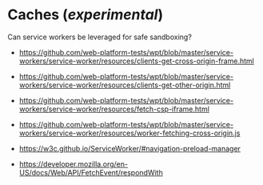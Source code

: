 ﻿# Caches (_experimental_)

Can service workers be leveraged for safe sandboxing?


- https://github.com/web-platform-tests/wpt/blob/master/service-workers/service-worker/resources/clients-get-cross-origin-frame.html

- https://github.com/web-platform-tests/wpt/blob/master/service-workers/service-worker/resources/clients-get-other-origin.html

- https://github.com/web-platform-tests/wpt/blob/master/service-workers/service-worker/resources/fetch-csp-iframe.html

- https://github.com/web-platform-tests/wpt/blob/master/service-workers/service-worker/resources/worker-fetching-cross-origin.js

- https://w3c.github.io/ServiceWorker/#navigation-preload-manager

- https://developer.mozilla.org/en-US/docs/Web/API/FetchEvent/respondWith
